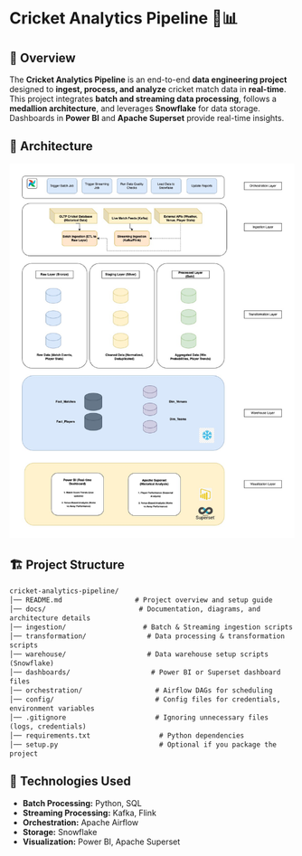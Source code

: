 # Cricket Analytics Pipeline 🏏📊

## 🚀 Overview
The **Cricket Analytics Pipeline** is an end-to-end **data engineering project** designed to **ingest, process, and analyze** cricket match data in **real-time**. This project integrates **batch and streaming data processing**, follows a **medallion architecture**, and leverages **Snowflake** for data storage. Dashboards in **Power BI** and **Apache Superset** provide real-time insights.

## 📌 Architecture
![Architecture Diagram](docs/E2E_Cricket_Analytics.jpg)

## 🏗️ Project Structure
```
cricket-analytics-pipeline/
│── README.md                  # Project overview and setup guide
│── docs/                       # Documentation, diagrams, and architecture details
│── ingestion/                   # Batch & Streaming ingestion scripts
│── transformation/               # Data processing & transformation scripts
│── warehouse/                    # Data warehouse setup scripts (Snowflake)
│── dashboards/                    # Power BI or Superset dashboard files
│── orchestration/                  # Airflow DAGs for scheduling
│── config/                         # Config files for credentials, environment variables
│── .gitignore                      # Ignoring unnecessary files (logs, credentials)
│── requirements.txt                 # Python dependencies
│── setup.py                         # Optional if you package the project
```

## 🔧 Technologies Used
- **Batch Processing:** Python, SQL
- **Streaming Processing:** Kafka, Flink
- **Orchestration:** Apache Airflow
- **Storage:** Snowflake
- **Visualization:** Power BI, Apache Superset